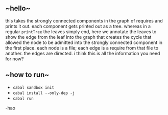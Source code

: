 ## ~hello~

this takes the strongly connected components in the graph of requires and prints it out. each component gets printed out as a tree. whereas in a regular `printTree` the leaves simply end, here we annotate the leaves to show the edge from the leaf into the graph that creates the cycle that allowed the node to be admitted into the strongly connected component in the first place. each node is a file; each edge is a require from that file to another. the edges are directed. i think this is all the information you need for now?

## ~how to run~

* `cabal sandbox init`
* `cabal install --only-dep -j`
* `cabal run`

-hao
